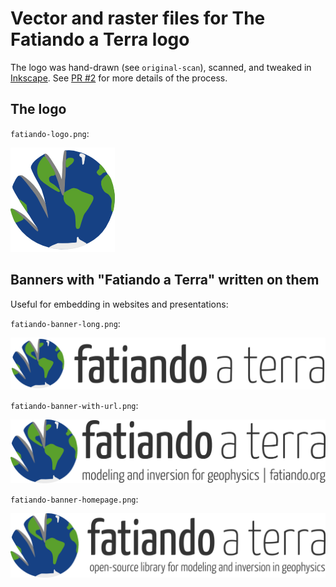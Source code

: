 # Vector and raster files for The Fatiando a Terra logo

The logo was hand-drawn (see `original-scan`), scanned, and tweaked in
[Inkscape](https://inkscape.org/en/).
See [PR #2](https://github.com/fatiando/logo/pull/2) for more details of the
process.

## The logo

`fatiando-logo.png`:

![The logo](fatiando-logo.png)

## Banners with "Fatiando a Terra" written on them

Useful for embedding in websites and presentations:

`fatiando-banner-long.png`:

![The banner in one line](fatiando-banner-long.png)

`fatiando-banner-with-url.png`:

![The banner with the fatiando.org url](fatiando-banner-with-url.png)

`fatiando-banner-homepage.png`:

![The banner with a description below](fatiando-banner-homepage.png)
